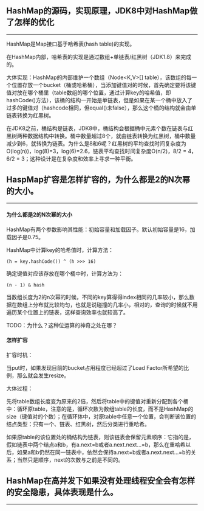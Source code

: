 ## HashMap的源码，实现原理，JDK8中对HashMap做了怎样的优化

---

HashMap是Map接口基于哈希表\(hash table\)的实现。

在HashMap内部，哈希表的实现是通过数组+单链表/红黑树（JDK1.8）来完成的。

大体实现：HashMap的内部维护一个数组（Node&lt;K,V&gt;\[\] table），该数组的每一个位置存放一个bucket（桶或哈希桶），当添加键值对的时候，首先确定要将该键值对放在哪个桶里（table数组的哪个位置，通过计算key的哈希值，即hashCode\(\)方法），该桶的结构一开始是单链表，但是如果在某一个桶中放入了过多的键值对（hashcode相同，但equal\(\)未false），那么这个桶的结构就会由单链表转换为红黑树。

在JDK8之前，桶结构是链表，JDK8中，桶结构会根据桶中元素个数在链表与红黑树两种数据结构中转换。桶中数量超过8个，就由链表转换为红黑树，桶中数量减少到6，就转换为链表。为什么是8和6呢？红黑树的平均查找时间复杂度为O\(log\(n\)\)，log\(8\)=3，log\(6\)=2.6，链表平均查找时间复杂度O\(n/2\)，8/2 = 4， 6/2 = 3；这种设计是在复杂度和效率上寻求一种平衡。

## HaspMap扩容是怎样扩容的，为什么都是2的N次幂的大小。

---

#### 为什么都是2的N次幂的大小

HashMap有两个参数影响其性能：初始容量和加载因子。默认初始容量是16，加载因子是0.75。

HashMap中计算key的哈希值时，计算方法：

```
(h = key.hashCode()) ^ (h >>> 16)
```

确定键值对应该存放在哪个桶中时，计算方法为：

```
(n - 1) & hash
```

当数组长度为2的n次幂的时候，不同的key算得得index相同的几率较小，那么数据在数组上分布就比较均匀，也就是说碰撞的几率小，相对的，查询的时候就不用遍历某个位置上的链表，这样查询效率也就较高了。

TODO：为什么？这种位运算的神奇之处在哪？

#### 怎样扩容

扩容时机：

当put时，如果发现目前的bucket占用程度已经超过了Load Factor所希望的比例，那么就会发生resize。

大体过程：

先将table数组长度变为原来的2倍，然后将table中的键值对重新分配到各个桶中：循环原table，注意的是，循环次数为数组table的长度，而不是HashMap的size（键值对的个数）；在循环体中，对原table中任意一个位置，会判断该位置的结点类型：只有一个、链表、红黑树，然后分类进行重哈希。

如果原table的该位置处的桶结构为链表，则该链表会保留元素顺序：它指的是，假如链表中两个结点a和b，有a.next=b或者a.next.next...=b，那么在重哈希以后，如果a和b仍然在同一链表中，依然会保持a.next=b或者a.next.next...=b的关系；当然只是顺序，next的次数与之前是不同的。

## HashMap在高并发下如果没有处理线程安全会有怎样的安全隐患，具体表现是什么。

---

## 



